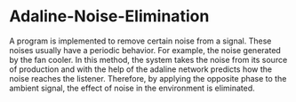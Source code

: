# Adaline-Noise-Elimination
A program is implemented to remove certain noise from a signal. These noises usually have a periodic behavior. For example, the noise generated by the fan cooler.
In this method, the system takes the noise from its source of production and with the help of the adaline network predicts how the noise reaches the listener. Therefore, by applying the opposite phase to the ambient signal, the effect of noise in the environment is eliminated.
